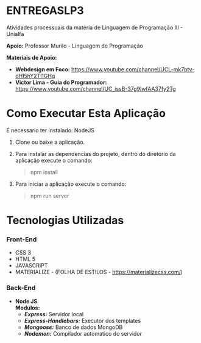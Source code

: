 # ENTREGASLP3

Atividades processuais da matéria de Linguagem de Programação III - Unialfa

**Apoio:** Professor Murilo - Linguagem de Programação 

**Materiais de Apoio:**
- **Webdesign em Foco:** https://www.youtube.com/channel/UCL-mk7btv-dHI5hY2Tl1GHg
- **Victor Lima - Guia do Programador:** https://www.youtube.com/channel/UC_issB-37g9lwfAA37fy2Tg

# Como Executar Esta Aplicação

É necessario ter instalado: 
NodeJS<br/>

1. Clone ou baixe a aplicação.
2. Para instalar as dependencias do projeto, dentro do diretório da aplicação execute o comando:<br/>
    > npm install

3. Para iniciar a aplicação execute o comando:<br/>
    > npm run server

# Tecnologias Utilizadas
### Front-End
- CSS 3
- HTML 5
- JAVASCRIPT
- MATERIALIZE - (FOLHA DE ESTILOS - https://materializecss.com/)

### Back-End
- **Node JS**<br/>
    **Modulos:**<br/>
    - **_Express:_** Servidor local
    - **_Express-Handlebars:_** Executor dos templates
    - **_Mongoose:_** Banco de dados MongoDB
    - **_Nodemon:_** Compilador automatico do servidor